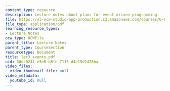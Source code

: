 ```yaml
---
content_type: resource
description: Lecture notes about plans for event driven programming.
file: https://ol-ocw-studio-app-production.s3.amazonaws.com/courses/6-824-distributed-computer-systems-engineering-spring-2006/38dc024fe5e0b8fe7115d4e19d2476ba_lec3_events.pdf
file_type: application/pdf
learning_resource_types:
- Lecture Notes
ocw_type: OCWFile
parent_title: Lecture Notes
parent_type: CourseSection
resourcetype: Document
title: lec3_events.pdf
uid: 38dc024f-e5e0-b8fe-7115-d4e19d2476ba
video_files:
  video_thumbnail_file: null
video_metadata:
  youtube_id: null
---
```

